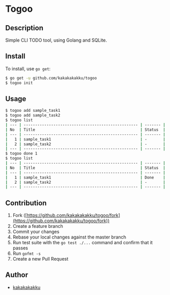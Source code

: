 # Togoo

## Description

Simple CLI TODO tool, using Golang and SQLite.

## Install

To install, use `go get`:

```bash
$ go get -u github.com/kakakakakku/togoo
$ togoo init
```

## Usage

```bash
$ togoo add sample_task1
$ togoo add sample_task2
$ togoo list
| --- | -------------------------------------------------- | ------- |
| No  | Title                                              | Status  |
| --- | -------------------------------------------------- | ------- |
|   1 | sample_task1                                       | -       |
|   2 | sample_task2                                       | -       |
| --- | -------------------------------------------------- | ------- |
$ togoo done 1
$ togoo list
| --- | -------------------------------------------------- | ------- |
| No  | Title                                              | Status  |
| --- | -------------------------------------------------- | ------- |
|   1 | sample_task1                                       | Done    |
|   2 | sample_task2                                       | -       |
| --- | -------------------------------------------------- | ------- |
```

## Contribution

1. Fork ([https://github.com/kakakakakku/togoo/fork](https://github.com/kakakakakku/togoo/fork))
1. Create a feature branch
1. Commit your changes
1. Rebase your local changes against the master branch
1. Run test suite with the `go test ./...` command and confirm that it passes
1. Run `gofmt -s`
1. Create a new Pull Request

## Author

* [kakakakakku](https://github.com/kakakakakku)
